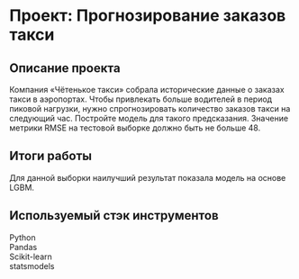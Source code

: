 # Проект: Прогнозирование заказов такси

## Описание проекта

Компания «Чётенькое такси» собрала исторические данные о заказах такси в аэропортах. Чтобы привлекать больше водителей в период пиковой нагрузки, нужно спрогнозировать количество заказов такси на следующий час. Постройте модель для такого предсказания.
Значение метрики RMSE на тестовой выборке должно быть не больше 48.



## Итоги работы
Для данной выборки наилучший результат показала модель на основе LGBM. 

## Используемый стэк инструментов

Python  
Pandas  
Scikit-learn  
statsmodels  
